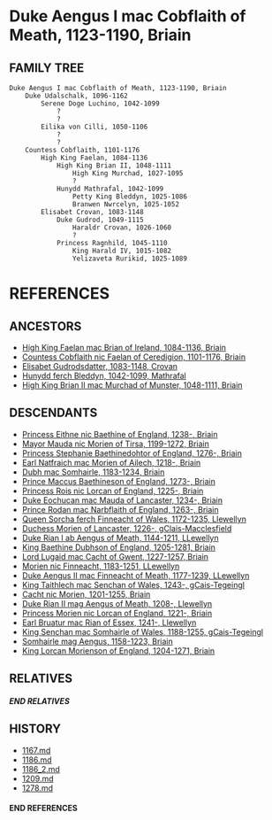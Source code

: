 # Duke Aengus I mac Cobflaith of Meath, 1123-1190, Briain

## FAMILY TREE 
```
Duke Aengus I mac Cobflaith of Meath, 1123-1190, Briain
    Duke Udalschalk, 1096-1162
        Serene Doge Luchino, 1042-1099
            ?
            ?
        Eilika von Cilli, 1050-1106
            ?
            ?
    Countess Cobflaith, 1101-1176
        High King Faelan, 1084-1136
            High King Brian II, 1048-1111
                High King Murchad, 1027-1095
                ?
            Hunydd Mathrafal, 1042-1099
                Petty King Bleddyn, 1025-1086
                Branwen Nwrcelyn, 1025-1052
        Elisabet Crovan, 1083-1148
            Duke Gudrod, 1049-1115
                Haraldr Crovan, 1026-1060
                ?
            Princess Ragnhild, 1045-1110
                King Harald IV, 1015-1082
                Yelizaveta Rurikid, 1025-1089    

```


# REFERENCES

## ANCESTORS
* [High King Faelan mac Brian of Ireland, 1084-1136, Briain](faelan_mac_brian_1084.md)
* [Countess Cobflaith nic Faelan of Ceredigion, 1101-1176, Briain](cobflaith_nic_faelan_1101.md)
* [Elisabet Gudrodsdatter, 1083-1148, Crovan](elisabet_gudrodsdatter_1083.md)
* [Hunydd ferch Bleddyn, 1042-1099, Mathrafal](hunydd_ferch_bleddyn_1042.md)
* [High King Brian II mac Murchad of Munster, 1048-1111, Briain](brian_ii_mac_murchad_1048.md)

## DESCENDANTS
* [Princess Eithne nic Baethine of England, 1238-, Briain](eithne_nic_baethine_1238.md)
* [Mayor Mauda nic Morien of Tirsa, 1199-1272, Briain](mauda_nic_morien_1199.md)
* [Princess Stephanie Baethinedohtor of England, 1276-, Briain](stephanie_baethinedohtor_1276.md)
* [Earl Natfraich mac Morien of Ailech, 1218-, Briain](natfraich_mac_morien_1218.md)
* [Dubh mac Somhairle, 1183-1234, Briain](dubh_mac_somhairle_1183.md)
* [Prince Maccus Baethineson of England, 1273-, Briain](maccus_baethineson_1273.md)
* [Princess Rois nic Lorcan of England, 1225-, Briain](rois_nic_lorcan_1225.md)
* [Duke Eochucan mac Mauda of Lancaster, 1234-, Briain](eochucan_mac_mauda_1234.md)
* [Prince Rodan mac Narbflaith of England, 1263-, Briain](rodan_mac_narbflaith_1263.md)
* [Queen Sorcha ferch Finneacht of Wales, 1172-1235, Llewellyn](sorcha_ferch_finneacht_1172.md)
* [Duchess Morien of Lancaster, 1226-, gClais-Macclesfield](morien_1226.md)
* [Duke Rian I ab Aengus of Meath, 1144-1211, LLewellyn](rian_i_ab_aengus_1144.md)
* [King Baethine Dubhson of England, 1205-1281, Briain](baethine_dubhson_1205.md)
* [Lord Lugaid mac Cacht of Gwent, 1227-1257, Briain](lugaid_mac_cacht_1227.md)
* [Morien nic Finneacht, 1183-1251, LLewellyn](morien_nic_finneacht_1183.md)
* [Duke Aengus II mac Finneacht of Meath, 1177-1239, LLewellyn](aengus_ii_mac_finneacht_1177.md)
* [King Taithlech mac Senchan of Wales, 1243-, gCais-Tegeingl](taithlech_mac_senchan_1243.md)
* [Cacht nic Morien, 1201-1255, Briain](cacht_nic_morien_1201.md)
* [Duke Rian II mag Aengus of Meath, 1208-, Llewellyn](rian_ii_mag_aengus_1208.md)
* [Princess Morien nic Lorcan of England, 1221-, Briain](morien_nic_lorcan_1221.md)
* [Earl Bruatur mac Rian of Essex, 1241-, Llewellyn](bruatur_mac_rian_1241.md)
* [King Senchan mac Somhairle of Wales, 1188-1255, gCais-Tegeingl](senchan_mac_somhairle_1188.md)
* [Somhairle mag Aengus, 1158-1223, Briain](somhairle_mag_aengus_1158.md)
* [King Lorcan Morienson of England, 1204-1271, Briain](lorcan_morienson_1204.md)

## RELATIVES

##### END RELATIVES 
## HISTORY
* [1167.md](../h/1167.md)
* [1186.md](../h/1186.md)
* [1186_2.md](../h/1186_2.md)
* [1209.md](../h/1209.md)
* [1278.md](../h/1278.md)

#### END REFERENCES
